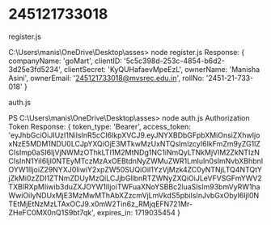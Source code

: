 # 245121733018


register.js

 C:\Users\manis\OneDrive\Desktop\asses> node register.js
Response: {
  companyName: 'goMart',
  clientID: '5c5c398d-253c-4854-b6d2-3d25e3fd5234',
  clientSecret: 'KyQUHafaevMpeEzL',
  ownerName: 'Manisha Asini',
  ownerEmail: '245121733018@mvsrec.edu.in',
  rollNo: '2451-21-733-018'
}

auth.js


PS C:\Users\manis\OneDrive\Desktop\asses> node auth.js
Authorization Token Response: {
  token_type: 'Bearer',
  access_token: 'eyJhbGciOiJIUzI1NiIsInR5cCI6IkpXVCJ9.eyJNYXBDbGFpbXMiOnsiZXhwIjoxNzE5MDM1NDU0LCJpYXQiOjE3MTkwMzUxNTQsImlzcyI6IkFmZm9yZG1lZCIsImp0aSI6IjVjNWMzOThkLTI1M2MtNDg1NC1iNmQyLTNkMjVlM2ZkNTIzNCIsInN1YiI6IjI0NTEyMTczMzAxOEBtdnNyZWMuZWR1LmluIn0sImNvbXBhbnlOYW1lIjoiZ29NYXJ0IiwiY2xpZW50SUQiOiI1YzVjMzk4ZC0yNTNjLTQ4NTQtYjZkMi0zZDI1ZTNmZDUyMzQiLCJjbGllbnRTZWNyZXQiOiJLeVFVSGFmYWV2TXBlRXpMIiwib3duZXJOYW1lIjoiTWFuaXNoYSBBc2luaSIsIm93bmVyRW1haWwiOiIyNDUxMjE3MzMwMThAbXZzcmVjLmVkdS5pbiIsInJvbGxObyI6IjI0NTEtMjEtNzMzLTAxOCJ9.x0mW2Tin6z_RMjqEFN721Mr-ZHeFC0MX0nQ1S9bt7qk',
  expires_in: 1719035454
}
